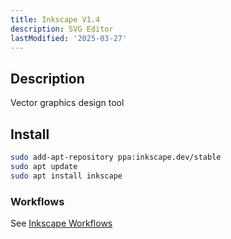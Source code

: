 ```yaml
---
title: Inkscape V1.4
description: SVG Editor
lastModified: '2025-03-27'
---
```


## Description

Vector graphics design tool

## Install

```bash
sudo add-apt-repository ppa:inkscape.dev/stable
sudo apt update
sudo apt install inkscape
```

### Workflows

See [Inkscape Workflows](../../graphics/inkscape-v1.4)
